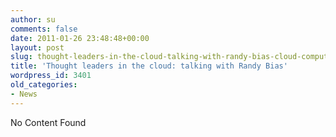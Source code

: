 ```yaml
---
author: su
comments: false
date: 2011-01-26 23:48:48+00:00
layout: post
slug: thought-leaders-in-the-cloud-talking-with-randy-bias-cloud-computing-pioneer-and-expert
title: 'Thought leaders in the cloud: talking with Randy Bias'
wordpress_id: 3401
old_categories:
- News
---
```


No Content Found
